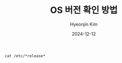 ﻿---
title: OS 버전 확인 방법
author: Hyeonjin Kim
date: 2024-12-12
category: Linux
layout: post
---

```
cat /etc/*release*
```
